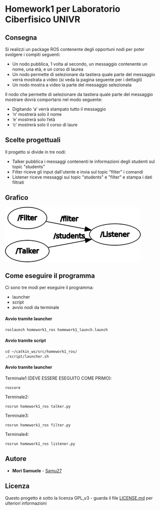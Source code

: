 # Homework1 per Laboratorio Ciberfisico UNIVR

## Consegna

Si realizzi un package ROS contenente degli opportuni nodi per poter svolgere i compiti seguenti:
 - Un nodo pubblica, 1 volta al secondo, un messaggio contenente un nome, una età, e un corso di laurea 
 - Un nodo permette di selezionare da tastiera quale parte del messaggio verrà mostrata a video (si veda la pagina seguente per i dettagli)
 - Un nodo mostra a video la parte del messaggio selezionata

Il nodo che permette di selezionare da tastiera quale parte del messaggio mostrare dovrà comportarsi nel modo seguente:
 - Digitando ‘a’ verrà stampato tutto il messaggio
 - ‘n’ mostrerà solo il nome
 - ‘e’ mostrerà solo l’età
 - ‘c’ mostrerà solo il corso di laure

## Scelte progettuali

Il progetto si divide in tre nodi:
 - Talker pubblica i messaggi contenenti le informazioni degli studenti sul topic "students"
 - Filter riceve gli input dall'utente e invia sul topic "filter" i comandi
 - Listener riceve messaggi sui topic "students" e "filter"
 e stampa i dati filtrati

## Grafico

![Screenshot](images/rosgraph.png)

## Come eseguire il programma

Ci sono tre modi per eseguire il programma:
 - launcher 
 - script
 - avvio nodi da terminale


#### Avvio tramite launcher

```
roslaunch homework1_ros homework1_launch.launch
```

#### Avvio tramite script

```
cd ~/catkin_ws/src/homework1_ros/
./script/launcher.sh
```

#### Avvio tramite launcher

Terminale1 (DEVE ESSERE ESEGUITO COME PRIMO):
```
roscore
```

Terminale2:
```
rosrun homework1_ros talker.py
```

Terminale3:
```
rosrun homework1_ros filter.py
```

Terminale4:
```
rosrun homework1_ros listener.py
```


## Autore

* **Mori Samuele** - [Samu27](https://github.com/Samu27)


## Licenza

Questo progetto è sotto la licenza GPL_v3 - guarda il file [LICENSE.md](LICENSE.md) per ulteriori informazioni

